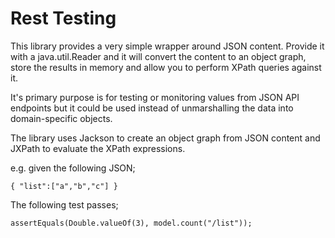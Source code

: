 Rest Testing
============

This library provides a very simple wrapper around JSON content. Provide it with a java.util.Reader and it will
convert the content to an object graph, store the results in memory and allow you to perform XPath queries against it.

It's primary purpose is for testing or monitoring values from JSON API endpoints but it could be used instead of 
unmarshalling the data into domain-specific objects.

The library uses Jackson to create an object graph from JSON content and JXPath to evaluate the XPath expressions.

e.g. given the following JSON;

~~~
{ "list":["a","b","c"] }
~~~

The following test passes;

~~~
assertEquals(Double.valueOf(3), model.count("/list"));
~~~
